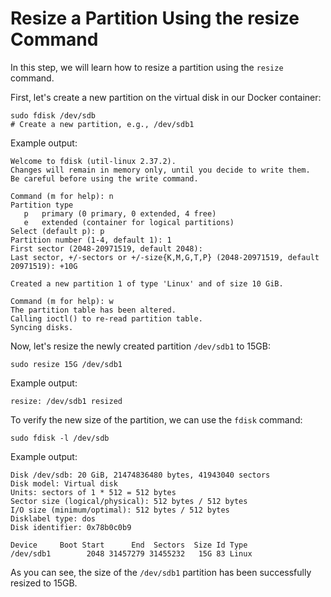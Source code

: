 # Resize a Partition Using the resize Command

In this step, we will learn how to resize a partition using the `resize` command.

First, let's create a new partition on the virtual disk in our Docker container:

```
sudo fdisk /dev/sdb
# Create a new partition, e.g., /dev/sdb1
```

Example output:

```
Welcome to fdisk (util-linux 2.37.2).
Changes will remain in memory only, until you decide to write them.
Be careful before using the write command.

Command (m for help): n
Partition type
   p   primary (0 primary, 0 extended, 4 free)
   e   extended (container for logical partitions)
Select (default p): p
Partition number (1-4, default 1): 1
First sector (2048-20971519, default 2048):
Last sector, +/-sectors or +/-size{K,M,G,T,P} (2048-20971519, default 20971519): +10G

Created a new partition 1 of type 'Linux' and of size 10 GiB.

Command (m for help): w
The partition table has been altered.
Calling ioctl() to re-read partition table.
Syncing disks.
```

Now, let's resize the newly created partition `/dev/sdb1` to 15GB:

```
sudo resize 15G /dev/sdb1
```

Example output:

```
resize: /dev/sdb1 resized
```

To verify the new size of the partition, we can use the `fdisk` command:

```
sudo fdisk -l /dev/sdb
```

Example output:

```
Disk /dev/sdb: 20 GiB, 21474836480 bytes, 41943040 sectors
Disk model: Virtual disk
Units: sectors of 1 * 512 = 512 bytes
Sector size (logical/physical): 512 bytes / 512 bytes
I/O size (minimum/optimal): 512 bytes / 512 bytes
Disklabel type: dos
Disk identifier: 0x78b0c0b9

Device     Boot Start      End  Sectors  Size Id Type
/dev/sdb1        2048 31457279 31455232   15G 83 Linux
```

As you can see, the size of the `/dev/sdb1` partition has been successfully resized to 15GB.
